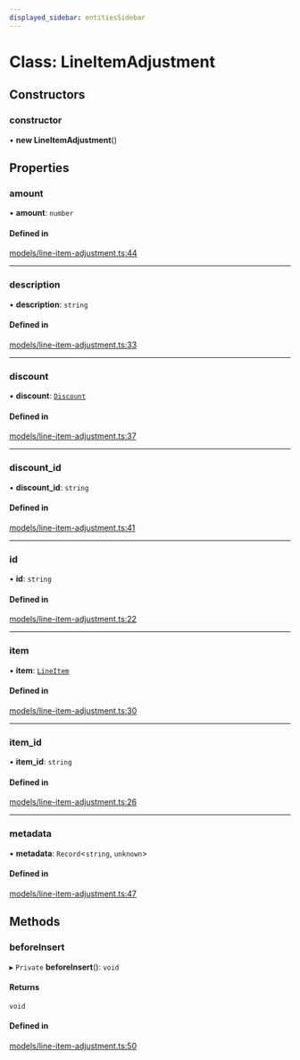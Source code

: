 ```yaml
---
displayed_sidebar: entitiesSidebar
---
```


# Class: LineItemAdjustment

## Constructors

### constructor

• **new LineItemAdjustment**()

## Properties

### amount

• **amount**: `number`

#### Defined in

[models/line-item-adjustment.ts:44](https://github.com/medusajs/medusa/blob/418ff2a33/packages/medusa/src/models/line-item-adjustment.ts#L44)

___

### description

• **description**: `string`

#### Defined in

[models/line-item-adjustment.ts:33](https://github.com/medusajs/medusa/blob/418ff2a33/packages/medusa/src/models/line-item-adjustment.ts#L33)

___

### discount

• **discount**: [`Discount`](Discount.md)

#### Defined in

[models/line-item-adjustment.ts:37](https://github.com/medusajs/medusa/blob/418ff2a33/packages/medusa/src/models/line-item-adjustment.ts#L37)

___

### discount\_id

• **discount\_id**: `string`

#### Defined in

[models/line-item-adjustment.ts:41](https://github.com/medusajs/medusa/blob/418ff2a33/packages/medusa/src/models/line-item-adjustment.ts#L41)

___

### id

• **id**: `string`

#### Defined in

[models/line-item-adjustment.ts:22](https://github.com/medusajs/medusa/blob/418ff2a33/packages/medusa/src/models/line-item-adjustment.ts#L22)

___

### item

• **item**: [`LineItem`](LineItem.md)

#### Defined in

[models/line-item-adjustment.ts:30](https://github.com/medusajs/medusa/blob/418ff2a33/packages/medusa/src/models/line-item-adjustment.ts#L30)

___

### item\_id

• **item\_id**: `string`

#### Defined in

[models/line-item-adjustment.ts:26](https://github.com/medusajs/medusa/blob/418ff2a33/packages/medusa/src/models/line-item-adjustment.ts#L26)

___

### metadata

• **metadata**: `Record`<`string`, `unknown`\>

#### Defined in

[models/line-item-adjustment.ts:47](https://github.com/medusajs/medusa/blob/418ff2a33/packages/medusa/src/models/line-item-adjustment.ts#L47)

## Methods

### beforeInsert

▸ `Private` **beforeInsert**(): `void`

#### Returns

`void`

#### Defined in

[models/line-item-adjustment.ts:50](https://github.com/medusajs/medusa/blob/418ff2a33/packages/medusa/src/models/line-item-adjustment.ts#L50)

